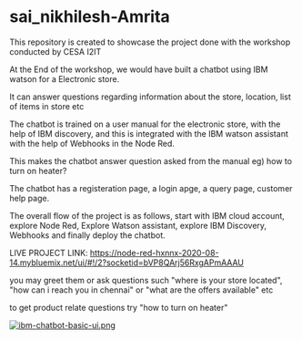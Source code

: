 # sai_nikhilesh-Amrita

This repository is created to showcase the project done with the workshop conducted by CESA I2IT

At the End of the workshop, we would have built a chatbot using IBM watson for a Electronic store.

It can answer questions regarding information about the store, location, list of items in store etc

The chatbot is trained on a user manual for the electronic store, with the help of IBM discovery, and this is integrated with the IBM watson assistant with the help of Webhooks in the Node Red.

This makes the chatbot answer question asked from the manual eg) how to turn on heater?

The chatbot has a registeration page, a login apge, a query page, customer help page.

The overall flow of the project is as follows, start with IBM cloud account, explore Node Red, Explore Watson assistant, explore IBM Discovery, Webhooks and finally deploy the chatbot.

LIVE PROJECT LINK: https://node-red-hxnnx-2020-08-14.mybluemix.net/ui/#!/2?socketid=bVP8QArj56RxgAPmAAAU 

you may greet them or ask questions such "where is your store located", "how can i reach you in chennai" or "what are the offers available" etc

to get product relate questions try "how to turn on heater"


[![ibm-chatbot-basic-ui.png](https://i.postimg.cc/fTNL1gsv/ibm-chatbot-basic-ui.png)](https://postimg.cc/MX9qQ5vc)
